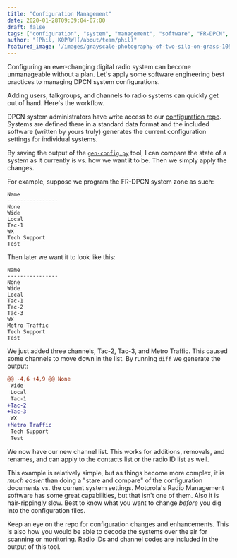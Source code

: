 ```yaml
---
title: "Configuration Management"
date: 2020-01-28T09:39:04-07:00
draft: false
tags: ["configuration", "system", "management", "software", "FR-DPCN", "technology"]
author: "[Phil, K0PRW](/about/team/phil)"
featured_image: '/images/grayscale-photography-of-two-silo-on-grass-1058398.jpg'
---
```


Configuring an ever-changing digital radio system can become unmanageable without a plan. Let's apply some software engineering best practices to managing DPCN system configurations.

<!--more-->

Adding users, talkgroups, and channels to radio systems can quickly get out of hand. Here's the workflow.

DPCN system administrators have write access to our [configuration repo](https://github.com/DPCN-US/dpcn-config). Systems are defined there in a standard data format and the included software (written by yours truly) generates the current configuration settings for individual systems.

By saving the output of the [`gen-config.py`](https://github.com/DPCN-US/dpcn-config/blob/master/gen-config.py) tool, I can compare the state of a system as it currently is vs. how we want it to be. Then we simply apply the changes.

For example, suppose we program the FR-DPCN system zone as such:

```
Name
----------------
None
Wide
Local
Tac-1
WX
Tech Support
Test
```

Then later we want it to look like this:

```
Name
----------------
None
Wide
Local
Tac-1
Tac-2
Tac-3
WX
Metro Traffic
Tech Support
Test
```

We just added three channels, Tac-2, Tac-3, and Metro Traffic. This caused some channels to move down in the list. By running `diff` we generate the output:

```diff
@@ -4,6 +4,9 @@ None
 Wide
 Local
 Tac-1
+Tac-2
+Tac-3
 WX
+Metro Traffic
 Tech Support
 Test
```

We now have our new channel list. This works for additions, removals, and renames, and can apply to the contacts list or the radio ID list as well.

This example is relatively simple, but as things become more complex, it is *much easier* than doing a "stare and compare" of the configuration documents vs. the current system settings. Motorola's Radio Management software has some great capabilities, but that isn't one of them. Also it is hair-rippingly slow. Best to know what you want to change *before* you dig into the configuration files.

Keep an eye on the repo for configuration changes and enhancements. This is also how you would be able to decode the systems over the air for scanning or monitoring. Radio IDs and channel codes are included in the output of this tool.